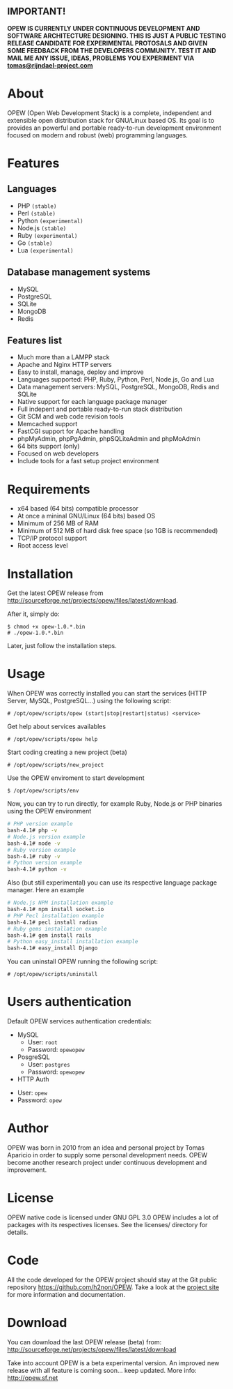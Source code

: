 ## IMPORTANT!
**OPEW IS CURRENTLY UNDER CONTINUOUS DEVELOPMENT AND SOFTWARE ARCHITECTURE DESIGNING. 
THIS IS JUST A PUBLIC TESTING RELEASE CANDIDATE FOR EXPERIMENTAL PROTOSALS AND 
GIVEN SOME FEEDBACK FROM THE DEVELOPERS COMMUNITY. TEST IT AND MAIL ME ANY ISSUE, IDEAS, PROBLEMS YOU EXPERIMENT VIA <tomas@rijndael-project.com>**

# About

OPEW (Open Web Development Stack) is a complete, independent and extensible open distribution stack for GNU/Linux based OS. 
Its goal is to provides an powerful and portable ready-to-run development environment focused on modern and robust (web) programming languages. 

# Features

## Languages

* PHP `(stable)`
* Perl `(stable)`
* Python `(experimental)`
* Node.js `(stable)`
* Ruby `(experimental)`
* Go `(stable)`
* Lua `(experimental)`

## Database management systems

* MySQL 
* PostgreSQL
* SQLite
* MongoDB
* Redis

## Features list

* Much more than a LAMPP stack
* Apache and Nginx HTTP servers
* Easy to install, manage, deploy and improve
* Languages supported: PHP, Ruby, Python, Perl, Node.js, Go and Lua
* Data management servers: MySQL, PostgreSQL, MongoDB, Redis and SQLite
* Native support for each language package manager 
* Full indepent and portable ready-to-run stack distribution
* Git SCM and web code revision tools
* Memcached support
* FastCGI support for Apache handling 
* phpMyAdmin, phpPgAdmin, phpSQLiteAdmin and phpMoAdmin
* 64 bits support (only)
* Focused on web developers
* Include tools for a fast setup project environment

# Requirements

* x64 based (64 bits) compatible processor
* At once a mininal GNU/Linux (64 bits) based OS
* Minimum of 256 MB of RAM
* Minimum of 512 MB of hard disk free space (so 1GB is recommended)
* TCP/IP protocol support
* Root access level

# Installation

Get the latest OPEW release from <http://sourceforge.net/projects/opew/files/latest/download>.

After it, simply do:

```
$ chmod +x opew-1.0.*.bin
# ./opew-1.0.*.bin
```

Later, just follow the installation steps.

# Usage

When OPEW was correctly installed you can start the services (HTTP Server, MySQL, PostgreSQL...) using the following script:

```
# /opt/opew/scripts/opew (start|stop|restart|status) <service> 
```

Get help about services availables

```
# /opt/opew/scripts/opew help
```

Start coding creating a new project (beta)

```
# /opt/opew/scripts/new_project
```

Use the OPEW enviroment to start development

```
$ /opt/opew/scripts/env
```

Now, you can try to run directly, for example Ruby, Node.js or PHP binaries using the OPEW environment 

```bash
# PHP version example
bash-4.1# php -v
# Node.js version example
bash-4.1# node -v
# Ruby version example
bash-4.1# ruby -v 
# Python version example
bash-4.1# python -v
```

Also (but still experimental) you can use its respective language package manager. Here an example

```bash
# Node.js NPM installation example
bash-4.1# npm install socket.io
# PHP Pecl installation example
bash-4.1# pecl install radius
# Ruby gems installation example
bash-4.1# gem install rails
# Python easy_install installation example
bash-4.1# easy_install Django
```

You can uninstall OPEW running the following script:

```
# /opt/opew/scripts/uninstall 
```

# Users authentication

Default OPEW services authentication credentials:

* MySQL
  - User: `root`
  - Password: `opewopew`
* PosgreSQL 
  - User: `postgres`
  - Password: `opewopew`
* HTTP Auth
 - User: `opew`
 - Password: `opew`

# Author

OPEW was born in 2010 from an idea and personal project by Tomas Aparicio in order to supply some personal development needs.
OPEW become another research project under continuous development and improvement.

# License

OPEW native code is licensed under GNU GPL 3.0 
OPEW includes a lot of packages with its respectives licenses. See the licenses/ directory for details.

# Code

All the code developed for the OPEW project should stay at the Git public repository <https://github.com/h2non/OPEW>.
Take a look at the [project site](http://opew.sf.net) for more information and documentation.

# Download

You can download the last OPEW release (beta) from:
http://sourceforge.net/projects/opew/files/latest/download

Take into account OPEW is a beta experimental version.
An improved new release with all feature is coming soon... keep updated.
More info: <http://opew.sf.net>


